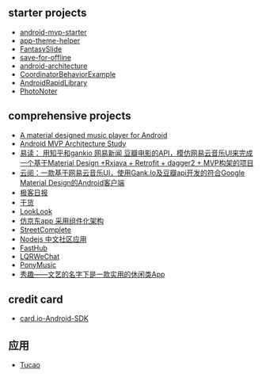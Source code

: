 starter projects
---
- [android-mvp-starter](https://github.com/ravidsrk/android-mvp-starter.git)
- [app-theme-helper](https://github.com/kabouzeid/app-theme-helper)
- [FantasySlide](https://github.com/mzule/FantasySlide.git)
- [save-for-offline](https://github.com/JonasCz/save-for-offline)
- [android-architecture](https://github.com/googlesamples/android-architecture)
- [CoordinatorBehaviorExample](https://github.com/saulmm/CoordinatorBehaviorExample)
- [AndroidRapidLibrary](https://github.com/lidong1665/AndroidRapidLibrary)
- [PhotoNoter](https://github.com/yydcdut/PhotoNoter)

comprehensive projects
---
- [A material designed music player for Android](https://github.com/kabouzeid/Phonograph.git)
- [Android MVP Architecture Study](https://github.com/Rukey7/MvpApp)
- [易读： 用知乎和gankio 网易新闻 豆瓣电影的API，模仿网易云音乐UI来完成一个基于Material Design +Rxjava + Retrofit + dagger2 + MVP构架的项目](https://github.com/laotan7237/EasyReader.git)
- [云阅：一款基于网易云音乐UI，使用Gank.Io及豆瓣api开发的符合Google Material Design的Android客户端](https://github.com/youlookwhat/CloudReader)
- [极客日报](https://github.com/codeestX/GeekNews)
- [干货](https://github.com/ganhuo/Android-Ganhuo.git)
- [LookLook](https://github.com/xinghongfei/LookLook)
- [仿京东app 采用组件化架构](https://github.com/liu-xiao-dong/JD-Test.git)
- [StreetComplete](https://github.com/westnordost/StreetComplete)
- [Nodejs 中文社区应用](https://github.com/shellljx/CNode-android)
- [FastHub](https://github.com/k0shk0sh/FastHub)
- [LQRWeChat](https://github.com/GitLqr/LQRWeChat)
- [PonyMusic](https://github.com/wangchenyan/PonyMusic)
- [秀趣——文艺的名字下是一款实用的休闲类App](https://github.com/liulingfeng/Common)

credit card
---
- [card.io-Android-SDK](https://github.com/card-io/card.io-Android-SDK)

应用
---
- [Tucao](https://github.com/blackbbc/Tucao)

